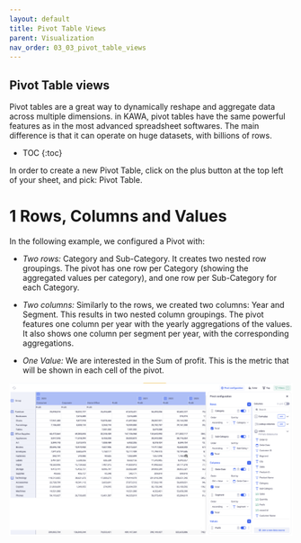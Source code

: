 ```yaml
---
layout: default
title: Pivot Table Views
parent: Visualization
nav_order: 03_03_pivot_table_views
---
```


Pivot Table views
---

Pivot tables are a great way to dynamically reshape and aggregate data across multiple dimensions. in KAWA, pivot tables have the same powerful features as in the most advanced spreadsheet softwares. The main difference is that it can operate on huge datasets, with billions of rows.

* TOC
{:toc}

In order to create a new Pivot Table, click on the plus button at the top left of your sheet, and pick: Pivot Table.


# 1 Rows, Columns and Values

In the following example, we configured a Pivot with:

- _Two rows:_ Category and Sub-Category. It creates two nested row groupings. The pivot has one row per Category (showing the aggregated values per category), and one row per Sub-Category for each Category.

- _Two columns:_ Similarly to the rows, we created two columns: Year and Segment. This results in two nested column groupings. The pivot features one column per year with the yearly aggregations of the values. It also shows one column per segment per year, with the corresponding aggregations.

- _One Value:_ We are interested in the Sum of profit. This is the metric that will be shown in each cell of the pivot.

![Pivot](./readme-assets/pivot_view1.png)


